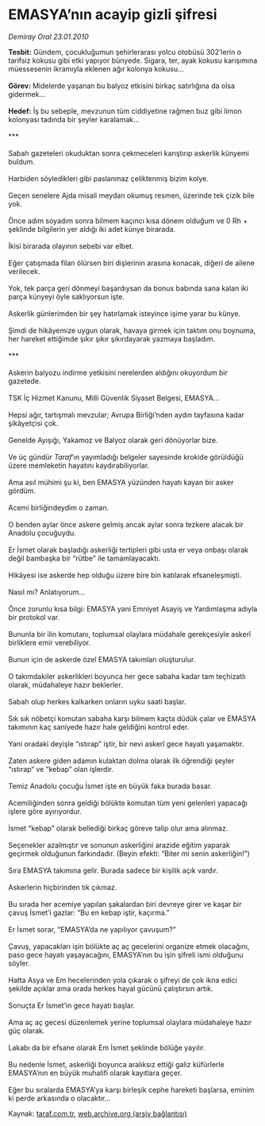 # EMASYA’nın acayip gizli şifresi

*Demiray Oral 23.01.2010*

<div class="yazi"><b>Tesbit:</b> Gündem, çocukluğumun şehirlerarası yolcu otobüsü 302’lerin o tarifsiz kokusu gibi etki yapıyor bünyede. Sigara, ter, ayak kokusu karışımına müessesenin ikramıyla eklenen ağır kolonya kokusu...<b> <br/><br/>Görev: </b>Midelerde yaşanan bu balyoz etkisini birkaç satırlığına da olsa gidermek...<b> <br/><br/>Hedef:</b> İş bu sebeple, mevzunun tüm ciddiyetine rağmen buz gibi limon kolonyası tadında bir şeyler karalamak... <br/><br/>*** <br/><br/>Sabah gazeteleri okuduktan sonra çekmeceleri karıştırıp askerlik künyemi buldum. <br/><br/>Harbiden söyledikleri gibi paslanmaz çeliktenmiş bizim kolye. <br/><br/>Geçen senelere Ajda misali meydan okumuş resmen, üzerinde tek çizik bile yok. <br/><br/>Önce adım soyadım sonra bilmem kaçıncı kısa dönem olduğum ve 0 Rh + şeklinde bilgilerin yer aldığı iki adet künye birarada. <br/><br/>İkisi birarada olayının sebebi var elbet. <br/><br/>Eğer çatışmada filan ölürsen biri dişlerinin arasına konacak, diğeri de ailene verilecek. <br/><br/>Yok, tek parça geri dönmeyi başardıysan da bonus babında sana kalan iki parça künyeyi öyle saklıyorsun işte. <br/><br/>Askerlik günlerimden bir şey hatırlamak isteyince işime yarar bu künye. <br/><br/>Şimdi de hikâyemize uygun olarak, havaya girmek için taktım onu boynuma, her hareket ettiğimde şıkır şıkır şıkırdayarak yazmaya başladım. <br/><br/>*** <br/><br/>Askerin balyozu indirme yetkisini nerelerden aldığını okuyordum bir gazetede. <br/><br/>TSK İç Hizmet Kanunu, Milli Güvenlik Siyaset Belgesi, EMASYA... <br/><br/>Hepsi ağır, tartışmalı mevzular; Avrupa Birliği’nden aydın tayfasına kadar şikâyetçisi çok. <br/><br/>Genelde Ayışığı, Yakamoz ve Balyoz olarak geri dönüyorlar bize. <br/><br/>Ve üç gündür <i>Taraf</i>’ın yayımladığı belgeler sayesinde krokide görüldüğü üzere memleketin hayatını kaydırabiliyorlar. <br/><br/>Ama asıl mühimi şu ki, ben EMASYA yüzünden hayatı kayan bir asker gördüm. <br/><br/>Acemi birliğindeydim o zaman. <br/><br/>O benden aylar önce askere gelmiş ancak aylar sonra tezkere alacak bir Anadolu çocuğuydu. <br/><br/>Er İsmet olarak başladığı askerliği tertipleri gibi usta er veya onbaşı olarak değil bambaşka bir “rütbe” ile tamamlayacaktı. <br/><br/>Hikâyesi ise askerde hep olduğu üzere bire bin katılarak efsaneleşmişti. <br/><br/>Nasıl mı? Anlatıyorum... <br/><br/>Önce zorunlu kısa bilgi: EMASYA yani Emniyet Asayiş ve Yardımlaşma adıyla bir protokol var. <br/><br/>Bununla bir ilin komutanı, toplumsal olaylara müdahale gerekçesiyle askerî birliklere emir verebiliyor. <br/><br/>Bunun için de askerde özel EMASYA takımları oluşturulur. <br/><br/>O takımdakiler askerlikleri boyunca her gece sabaha kadar tam teçhizatlı olarak, müdahaleye hazır beklerler. <br/><br/>Sabah olup herkes kalkarken onların uyku saati başlar. <br/><br/>Sık sık nöbetçi komutan sabaha karşı bilmem kaçta düdük çalar ve EMASYA takımının kaç saniyede hazır hale geldiğini kontrol eder. <br/><br/>Yani oradaki deyişle “ıstırap” iştir, bir nevi askerî gece hayatı yaşamaktır. <br/><br/>Zaten askere giden adamın kulaktan dolma olarak ilk öğrendiği şeyler “ıstırap“ ve “kebap” olan işlerdir. <br/><br/>Temiz Anadolu çocuğu İsmet işte en büyük faka burada basar. <br/><br/>Acemiliğinden sonra geldiği bölükte komutan tüm yeni gelenleri yapacağı işlere göre ayırıyordur. <br/><br/>İsmet “kebap” olarak bellediği birkaç göreve talip olur ama alınmaz. <br/><br/>Seçenekler azalmıştır ve sonunun askerliğini arazide eğitim yaparak geçirmek olduğunun farkındadır. (Beyin efekti: “Biter mi senin askerliğin!”) <br/><br/>Sıra EMASYA takımına gelir. Burada sadece bir kişilik açık vardır. <br/><br/>Askerlerin hiçbirinden tık çıkmaz. <br/><br/>Bu sırada her acemiye yapılan şakalardan biri devreye girer ve kaşar bir çavuş İsmet’i gazlar: “Bu en kebap iştir, kaçırma.” <br/><br/>Er İsmet sorar, “EMASYA’da ne yapılıyor çavuşum?” <br/><br/>Çavuş, yapacakları işin bölükte aç aç gecelerini organize etmek olacağını, paso gece hayatı yaşayacağını, EMASYA’nın bu işin şifreli ismi olduğunu söyler. <br/><br/>Hatta Asya ve Em hecelerinden yola çıkarak o şifreyi de çok ikna edici şekilde açıklar ama orada herkes hayal gücünü çalıştırsın artık. <br/><br/>Sonuçta Er İsmet’in gece hayatı başlar. <br/><br/>Ama aç aç gecesi düzenlemek yerine toplumsal olaylara müdahaleye hazır güç olarak. <br/><br/>Lakabı da bir efsane olarak Em İsmet şeklinde bölüğe yayılır. <br/><br/>Bu nedenle İsmet, askerliği boyunca aralıksız ettiği galiz küfürlerle EMASYA’nın en büyük muhalifi olarak kayıtlara geçer. <br/><br/>Eğer bu sıralarda EMASYA’ya karşı birleşik cephe hareketi başlarsa, eminim ki perde arkasında o olacaktır...</div>

Kaynak: [taraf.com.tr](http://taraf.com.tr:80/makale/9647.htm), [web.archive.org (arşiv bağlantısı)](http://web.archive.org/web/20100401152710/http://taraf.com.tr:80/makale/9647.htm)

